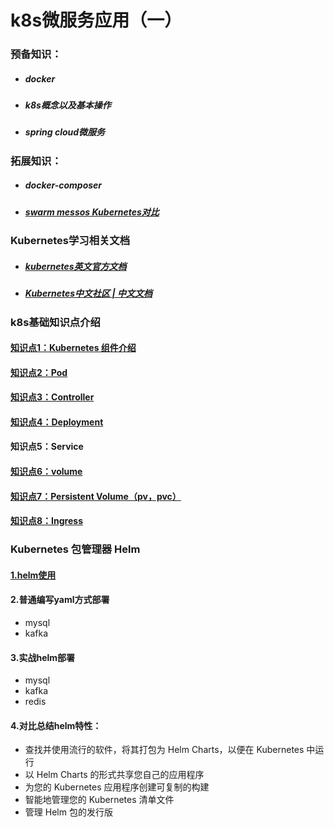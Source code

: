 # k8s微服务应用（一）

### 预备知识：

- ##### docker

- ##### k8s概念以及基本操作

- ##### spring cloud微服务



### 拓展知识：

- ##### docker-composer

- ##### [swarm messos Kubernetes对比](https://github.com/gerrywen/k8s/blob/master/k8s%E7%BB%84%E5%86%85%E5%88%86%E4%BA%AB/%E8%81%8A%E8%81%8A%20Swarm%20Kubernetes%20Mesos%20.md)



### Kubernetes学习相关文档

- ##### [kubernetes英文官方文档](https://kubernetes.io/docs/tutorials/kubernetes-basics/)

- ##### [Kubernetes中文社区 | 中文文档](http://docs.kubernetes.org.cn/)



### k8s基础知识点介绍

#### [知识点1：Kubernetes 组件介绍](https://github.com/gerrywen/k8s/blob/master/Kubernetes%E6%95%99%E7%A8%8B/01/1-1Kubernetes%20%E7%BB%84%E4%BB%B6.md)



#### [知识点2：Pod](https://github.com/gerrywen/k8s/blob/master/Kubernetes%E6%95%99%E7%A8%8B/02/2-1Kubernetes%E5%9F%BA%E7%A1%80%E6%A6%82%E5%BF%B5.md)



#### [知识点3：Controller](https://github.com/gerrywen/k8s/blob/master/Kubernetes%E6%95%99%E7%A8%8B/02/2-1Kubernetes%E5%9F%BA%E7%A1%80%E6%A6%82%E5%BF%B5.md)



#### [知识点4：Deployment](https://github.com/gerrywen/k8s/blob/master/Kubernetes%E6%95%99%E7%A8%8B/01/1-2Kubernetes%E5%AF%B9%E8%B1%A1.md)



#### 知识点5：Service



#### [知识点6：volume](https://github.com/gerrywen/k8s/blob/master/Kubernetes%E6%95%99%E7%A8%8B/7-3.Kubernetes%20-%20volume.md)



#### [知识点7：Persistent Volume（pv，pvc）](https://github.com/gerrywen/k8s/blob/master/Kubernetes%E6%95%99%E7%A8%8B/7-4.Kubernetes%20-%20Persistent%20Volume.md])



#### [知识点8：Ingress](https://www.kubernetes.org.cn/1885.html)





### Kubernetes 包管理器 Helm 

#### [1.helm使用](https://github.com/gerrywen/k8s/blob/master/Kubernetes%E6%95%99%E7%A8%8B/8-1.%E9%83%A8%E7%BD%B2%20Helm.md)



#### 2.普通编写yaml方式部署

- mysql
- kafka



#### 3.实战helm部署

- mysql
- kafka
- redis



#### 4.对比总结helm特性：

- 查找并使用流行的软件，将其打包为 Helm Charts，以便在 Kubernetes 中运行
- 以 Helm Charts 的形式共享您自己的应用程序
- 为您的 Kubernetes 应用程序创建可复制的构建
- 智能地管理您的 Kubernetes 清单文件
- 管理 Helm 包的发行版










